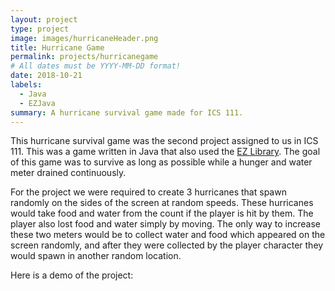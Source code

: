 ```yaml
---
layout: project
type: project
image: images/hurricaneHeader.png
title: Hurricane Game
permalink: projects/hurricanegame
# All dates must be YYYY-MM-DD format!
date: 2018-10-21
labels:
  - Java
  - EZJava
summary: A hurricane survival game made for ICS 111.
---
```


This hurricane survival game was the second project assigned to us in ICS 111. This was a game written in Java that also used the [EZ Library](http://www2.hawaii.edu/~dylank/ics111/). The goal of this game was to survive as long as possible while a hunger and water meter drained continuously. 

For the project we were required to create 3 hurricanes that spawn randomly on the sides of the screen at random speeds. These hurricanes would take food and water from the count if the player is hit by them. The player also lost food and water simply by moving. The only way to increase these two meters would be to collect water and food which appeared on the screen randomly, and after they were collected by the player character they would spawn in another random location. 

Here is a demo of the project:
<div class="ui embed" data-source="youtube" data-id="ifA7i_LJAbU">
</div>




